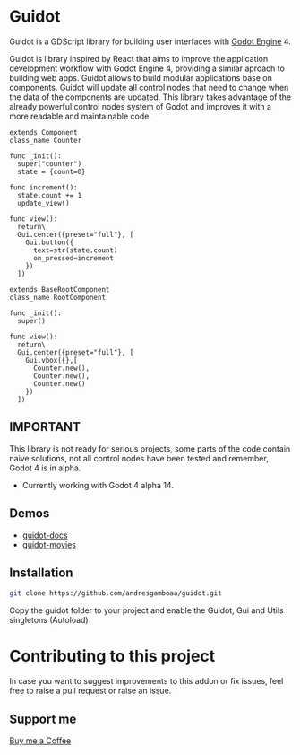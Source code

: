 # Guidot
Guidot is a GDScript library for building user interfaces with [Godot Engine](https://github.com/GodotEngine) 4.

Guidot is library inspired by React that aims to improve the application development workflow with Godot Engine 4, providing a similar aproach to building web apps.
Guidot allows to build modular applications base on components.  Guidot will update all control nodes that need to change when the data of the components are updated. 
This library takes advantage of the already powerful control nodes system of Godot and improves it with a more readable and maintainable code.

```gdscript
extends Component
class_name Counter

func _init():
  super("counter")
  state = {count=0}

func increment():
  state.count += 1
  update_view()

func view():
  return\
  Gui.center({preset="full"}, [
    Gui.button({
      text=str(state.count)
      on_pressed=increment
    })
  ])
```
```gdscript
extends BaseRootComponent
class_name RootComponent

func _init():
  super()

func view():
  return\
  Gui.center({preset="full"}, [
    Gui.vbox({},[
      Counter.new(),
      Counter.new(),
      Counter.new()
    })
  ])
```
## IMPORTANT
This library is not ready for serious projects, some parts of the code contain naive solutions, not all control nodes have been tested and remember, Godot 4 is in alpha.
* Currently working with Godot 4 alpha 14.

## Demos
* [guidot-docs](https://github.com/andresgamboaa/guidot-docs)
* [guidot-movies](https://github.com/andresgamboaa/guidot-movies)

## Installation
```bash
git clone https://github.com/andresgamboaa/guidot.git
```
Copy the guidot folder to your project and enable the Guidot, Gui and Utils singletons (Autoload)

# Contributing to this project
In case you want to suggest improvements to this addon or fix issues, feel free to raise a pull request or raise an issue.


## Support me
[Buy me a Coffee](https://ko-fi.com/andres36)
